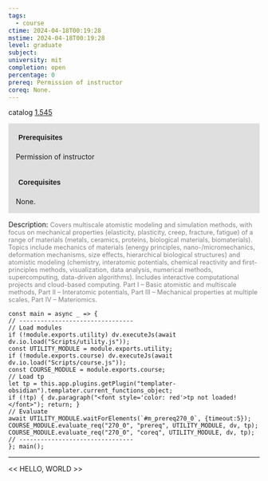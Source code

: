 ```yaml
---
tags:
  - course
ctime: 2024-04-18T00:19:28
mstime: 2024-04-18T00:19:28
level: graduate
subject: 
university: mit
completion: open
percentage: 0
prereq: Permission of instructor
coreq: None.
---
```


catalog [1.545](http://student.mit.edu/catalog/m1c.html#1.545)

<span style="display: block; padding: 15px; background-color: rgb(100, 100, 100, 0.2);"><font id="m_prereq270_0" style="display: block; font-family: Arial, sans-serif; font-weight: bold; padding: 5px">Prerequisites</font><br><span id="prereq270_0">Permission of instructor</span></span>
<span style="display: block; padding: 15px; background-color: rgb(100, 100, 100, 0.2);"><font id="m_coreq270_0" style="display: block; font-family: Arial, sans-serif; font-weight: bold; padding: 5px">Corequisites</font><br><span id="coreq270_0">None.</span></span>

<font style="">Description:</font>
<font style="color: grey; font-size: 0.8rem;">Covers multiscale atomistic modeling and simulation methods, with focus on mechanical properties (elasticity, plasticity, creep, fracture, fatigue) of a range of materials (metals, ceramics, proteins, biological materials, biomaterials). Topics include mechanics of materials (energy principles, nano-/micromechanics, deformation mechanisms, size effects, hierarchical biological structures) and atomistic modeling (chemistry, interatomic potentials, chemical reactivity and first-principles methods, visualization, data analysis, numerical methods, supercomputing, data-driven algorithms). Includes interactive computational projects and cloud-based computing. Part I – Basic atomistic and multiscale methods, Part II – Interatomic potentials, Part III – Mechanical properties at multiple scales, Part IV – Materiomics.</font>

```dataviewjs
const main = async _ => {
// --------------------------------
// Load modules
if (!module.exports.utility) dv.executeJs(await dv.io.load("Scripts/utility.js"));
const UTILITY_MODULE = module.exports.utility;
if (!module.exports.course) dv.executeJs(await dv.io.load("Scripts/course.js"));
const COURSE_MODULE = module.exports.course;
// Load tp
let tp = this.app.plugins.getPlugin("templater-obsidian").templater.current_functions_object;
if (!tp) { dv.paragraph("<font style='color: red'>tp not loaded!</font>"); return; }
// Evaluate
await UTILITY_MODULE.waitForElements(`#m_prereq270_0`, {timeout:5});
COURSE_MODULE.evaluate_req("270_0", "prereq", UTILITY_MODULE, dv, tp);
COURSE_MODULE.evaluate_req("270_0", "coreq", UTILITY_MODULE, dv, tp);
// --------------------------------
}; main();
```

---

<< HELLO, WORLD >>
